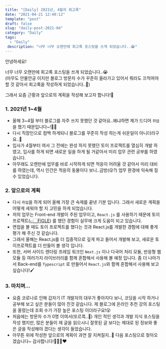 ```yaml
---
title: "[Daily] 2021년, 4월의 회고록"
date: "2021-04-21 12:40:12"
template: "post"
draft: false
slug: "daily-post-2021-04"
category: "Daily"
tags:
  - "Daily"
 description: "너무 너무 오랜만에 회고록 포스팅을 쓰게 되었습니다..😭"
---
```


안녕하세요!

너무 너무 오랜만에 회고록 포스팅을 쓰게 되었습니다..😭  
(아무도 안물안궁 이지만 블로그 방문자 수가 꾸준히 올라가고 있어서 뭐라도 끄적여야 할 것 같아서 회고록을 작성하게 되었습니다..📝)  

그래서 요즘 근황과 앞으로의 계획을 작성해 보고자 합니다!🐥


### 1. 2021년 1~4월
- 올해 3~4월 부터 블로그를 자주 쓰지 못했던 것 같아요..왜냐하면 제가 드디어 `취업`을 했기 때문입니다~!✌🏻
- 다시 직장인으로 컴백 하게되니 블로그를 꾸준히 작성 하는게 쉬운일이 아니더라구요..🥶
- 입사가 4월부터 여서 그 전에는 완성 하지 못했던 토이 프로젝트를 열심히 개발 하였고, 입사를 하게 되면 새로운 일을 하게 될 거같아서 미리 업무 관련 공부를 하였습니다.
- 아무래도 오랜만에 업무를 바로 시작하게 되면 적응이 어려울 것 같아서 미리 대비를 하였는데, 역시 인간은 적응의 동물이다 보니..금방(😲?) 업무 환경에 익숙해 질 수 있었습니다.


### 2. 앞으로의 계획
- 다시 `취업`을 하게 되어 올해 가장 큰 숙제를 끝낸 기분 입니다. 그래서 새로운 계획을 어떻게 세워야 할 지 고민을 하게 되었습니다.
- 저의 업무는 Front-end 개발이 주된 업무이고, `React.js` 를 사용하기 때문에 토이 프로젝트([👉🏻FIGLE](https://shinsangeun.github.io/posts/toyProject/figle-3)) 를 했던 경험이 실무에 크게 도움이 되고 있습니다.
- 면접을 볼 때도 토이 프로젝트를 했다는 것과 React.js를 개발한 경험에 대해 좋게 평가 해 주신 것 같습니다.
- 그래서 올해는 React.js를 더 집중적으로 깊게 파고 들어서 개발해 보고, 새로운 토이프로젝트를 더 만들어 볼 생각 입니다.
- 또한, 서버 사이드 렌더링 프레임 워크인 `Next.js` 이나 다국어 처리 모듈, 반응형 웹 모듈 등 여러가지 라이브러리를 함께 혼합해서 사용해 볼 예정 입니다. 좀 더 나아가서 Back-end를 `Typescript` 로 만들어서 `React.js`와 함께 혼합해서 사용해 보고 싶습니다!🖌


### 3. 마치며...
- 요즘 코로나로 인해 갑자기 IT 개발자의 대우가 좋아지다 보니, 코딩을 시작 하거나 공부해 보고 싶은 분들이 많아 진것 같습니다. 제 블로그에 온라인 추천 강의 포스팅을 올렸는데 조회 수가 가장 높은 포스팅 이더라구요!😲
- 처음에는 방문자 수가 0명 이여서(또르륵..🥲) 개인 적인 생각과 개발 지식 포스팅을 작성 했지만, 많은 분들이 제 글을 읽으시니 잘못된 글 보다는 제대로 된 정보와 좋은 글을 작성해야 겠다는 생각이 들었습니다.
- 아무튼 위에 작성한 앞으로의 계획이 과연 잘 지켜질지..🤔 다음 포스팅으로 찾아오겠습니다~ 감사합니다!🙇🏻‍♀️❤️  



